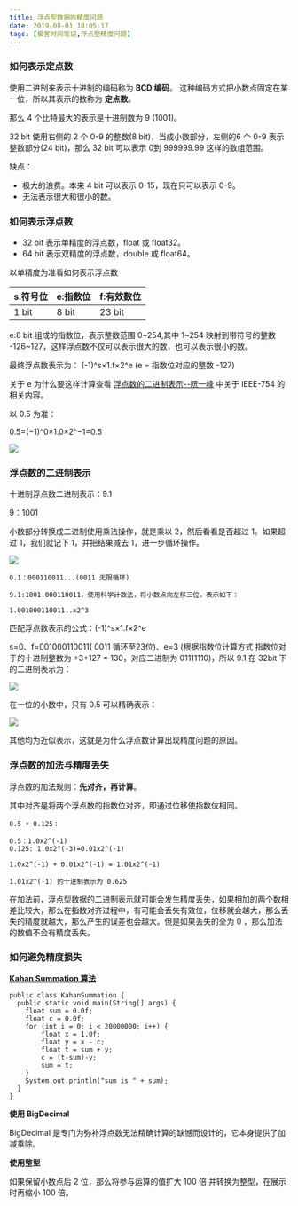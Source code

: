 ```yaml
---
title: 浮点型数据的精度问题
date: 2019-08-01 18:05:17
tags: [极客时间笔记,浮点型精度问题]
---
```



### 如何表示定点数

使用二进制来表示十进制的编码称为 **BCD 编码**。
这种编码方式把小数点固定在某一位，所以其表示的数称为 **定点数**。

那么 4 个比特最大的表示是十进制数为 9 (1001)。

32 bit 使用右侧的 2 个 0-9 的整数(8 bit)，当成小数部分，左侧的6 个 0-9 表示整数部分(24 bit)，那么 32 bit 可以表示 0到 999999.99 这样的数组范围。

<!-- more -->

缺点：
* 极大的浪费。本来 4 bit 可以表示 0-15，现在只可以表示 0-9。
* 无法表示很大和很小的数。

### 如何表示浮点数

* 32 bit 表示单精度的浮点数，float 或 float32。
* 64 bit 表示双精度的浮点数，double 或 float64。

以单精度为准看如何表示浮点数

| s:符号位|e:指数位|f:有效数位|
|--|--|--|
|1 bit|8 bit|23 bit|

e:8 bit 组成的指数位，表示整数范围 0~254,其中 1~254 映射到带符号的整数 -126~127，这样浮点数不仅可以表示很大的数，也可以表示很小的数。

最终浮点数表示为：
(-1)^s×1.f×2^e (e = 指数位对应的整数 -127)

关于 e 为什么要这样计算查看 [浮点数的二进制表示--阮一峰](http://www.ruanyifeng.com/blog/2010/06/ieee_floating-point_representation.html) 中关于 IEEE-754 的相关内容。

以 0.5 为准：

0.5=(−1)^0×1.0×2^−1=0.5

![](https://static001.geekbang.org/resource/image/51/50/5168fce3f313f4fc0b600ce5d1805c50.jpeg)

### 浮点数的二进制表示

十进制浮点数二进制表示：9.1

9：1001

小数部分转换成二进制使用乘法操作，就是乘以 2，然后看看是否超过 1。如果超过 1，我们就记下 1，并把结果减去 1，进一步循环操作。

![](https://static001.geekbang.org/resource/image/f9/ae/f9213c43f5fa658a2192a68cd26435ae.jpg)

```
0.1：000110011...(0011 无限循环)

9.1:1001.000110011，使用科学计数法，将小数点向左移三位，表示如下：

1.001000110011..x2^3
```

匹配浮点数表示的公式：(-1)^s×1.f×2^e 

s=0、f=001000110011( 0011 循环至23位)、e=3 (根据指数位计算方式 指数位对于的十进制整数为 +3+127 = 130，对应二进制为 01111110)，所以 9.1 在 32bit 下的二进制表示为：

![](https://static001.geekbang.org/resource/image/9a/27/9ace5a7404d1790b03d07bd1b3cb5a27.jpeg)

在一位的小数中，只有 0.5 可以精确表示：

![](https://static001.geekbang.org/resource/image/51/50/5168fce3f313f4fc0b600ce5d1805c50.jpeg)

其他均为近似表示，这就是为什么浮点数计算出现精度问题的原因。

### 浮点数的加法与精度丢失

浮点数的加法规则：**先对齐，再计算**。

其中对齐是将两个浮点数的指数位对齐，即通过位移使指数位相同。

```
0.5 + 0.125：

0.5：1.0x2^(-1)
0.125: 1.0x2^(-3)=0.01x2^(-1)

1.0x2^(-1) + 0.01x2^(-1) = 1.01x2^(-1)

1.01x2^(-1) 的十进制表示为 0.625
```

在加法前，浮点型数据的二进制表示就可能会发生精度丢失，如果相加的两个数相差比较大，那么在指数对齐过程中，有可能会丢失有效位，位移就会越大，那么丢失的精度就越大，那么产生的误差也会越大。但是如果丢失的全为 0 ，那么加法的数值不会有精度丢失。

### 如何避免精度损失

[**Kahan Summation 算法**](https://en.wikipedia.org/wiki/Kahan_summation_algorithm)
```
public class KahanSummation {
  public static void main(String[] args) {
    float sum = 0.0f;
    float c = 0.0f;
    for (int i = 0; i < 20000000; i++) {
    	float x = 1.0f;
    	float y = x - c;
    	float t = sum + y;
    	c = (t-sum)-y;
    	sum = t;    	
    }
    System.out.println("sum is " + sum);   
  }	
}
```


**使用 BigDecimal**

BigDecimal 是专门为弥补浮点数无法精确计算的缺憾而设计的，它本身提供了加减乘除。

**使用整型**

如果保留小数点后 2 位，那么将参与运算的值扩大 100 倍 并转换为整型，在展示时再缩小 100 倍。